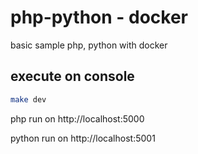 # php-python - docker
basic sample php, python with docker

## execute on console
```sh
make dev
```

php run on http://localhost:5000

python run on http://localhost:5001
